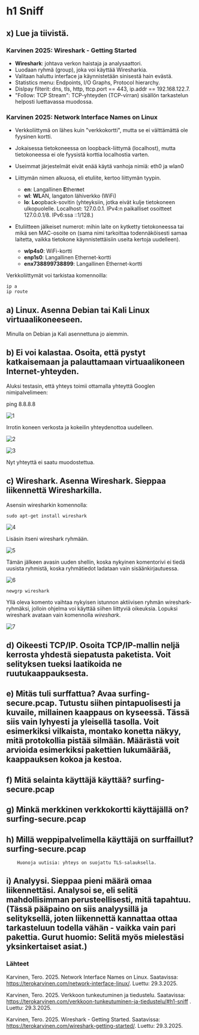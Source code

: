 # h1 Sniff

## x) Lue ja tiivistä. 
        
### Karvinen 2025: Wireshark - Getting Started

- **Wireshark**: johtava verkon haistaja ja analysaattori.
- Luodaan ryhmä (group), joka voi käyttää Wiresharkia.
- Valitaan haluttu interface ja käynnistetään sinisestä hain evästä.
- Statistics menu: Endpoints, I/O Graphs, Protocol hierarchy.
- Dislpay filterit: dns, tls, http, ttcp.port == 443, ip.addr == 192.168.122.7.
- "Follow: TCP Stream": TCP-yhteyden (TCP-virran) sisällön tarkastelun helposti luettavassa muodossa.

### Karvinen 2025: Network Interface Names on Linux

- Verkkoliittymä on lähes kuin "verkkokortti", mutta se ei välttämättä ole fyysinen kortti.
- Jokaisessa tietokoneessa on loopback-liittymä (localhost), mutta tietokoneessa ei ole fyysistä korttia localhostia varten.
- Useimmat järjestelmät eivät enää käytä vanhoja nimiä: eth0 ja wlan0

- Liittymän nimen alkuosa, eli etuliite, kertoo liittymän tyypin.
  - **en**:	Langallinen **E**ther**n**et
  - **wl**:	**WL**AN, langaton lähiverkko (WiFi)
  - **lo**:	**Lo**opback-sovitin (yhteyksiin, jotka eivät kulje tietokoneen ulkopuolelle. Localhost: 127.0.0.1. IPv4:n paikalliset osoitteet 127.0.0.1/8. IPv6:ssa ::1/128.)

- Etuliitteen jälkeiset numerot: mihin laite on kytketty tietokoneessa tai mikä sen MAC-osoite on (sama nimi tarkoittaa todennäköisesti samaa laitetta, vaikka tietokone käynnistettäisiin useita kertoja uudelleen).
  -  **wlp4s0**:	WiFi-kortti
  -  **enp1s0**:	Langallinen Ethernet-kortti
  -  **enx738899738899**:	Langallinen Ethernet-kortti

Verkkoliittymät voi tarkistaa komennoilla:

    ip a
    ip route

## a) Linux. Asenna Debian tai Kali Linux virtuaalikoneeseen.

Minulla on Debian ja Kali asennettuna jo aiemmin.

## b) Ei voi kalastaa. Osoita, että pystyt katkaisemaan ja palauttamaan virtuaalikoneen Internet-yhteyden.

Aluksi testasin, että yhteys toimii ottamalla yhteyttä Googlen nimipalvelimeen:

   ping 8.8.8.8

![1](https://github.com/user-attachments/assets/73f3738a-c05a-4165-bb3c-6c26621c8fba)

Irrotin koneen verkosta ja kokeilin yhteydenottoa uudelleen.

![2](https://github.com/user-attachments/assets/ace68643-01a9-4524-9106-215328eb4dd5)

![3](https://github.com/user-attachments/assets/7ff5102a-b12c-4101-9487-26fddb8f240d)

Nyt yhteyttä ei saatu muodostettua.

## c) Wireshark. Asenna Wireshark. Sieppaa liikennettä Wiresharkilla.

Asensin wiresharkin komennolla:

    sudo apt-get install wireshark

![4](https://github.com/user-attachments/assets/af873513-95f8-4a59-b104-ce2b1c4dc562)

Lisäsin itseni wireshark ryhmään.

![5](https://github.com/user-attachments/assets/846cc27e-3127-40e6-b59d-558c9de70816)

Tämän jälkeen avasin uuden shellin, koska nykyinen komentorivi ei tiedä uusista ryhmistä, koska ryhmätiedot ladataan vain sisäänkirjautuessa. 

![6](https://github.com/user-attachments/assets/7acecaf5-f96f-4722-99f2-4cefc883d73f)

    newgrp wireshark

Yllä oleva komento vaihtaa nykyisen istunnon aktiivisen ryhmän wireshark-ryhmäksi, jolloin ohjelma voi käyttää siihen liittyviä oikeuksia. Lopuksi wireshark avataan vain komennolla *wireshark*.

![7](https://github.com/user-attachments/assets/fb040ad3-6731-49ab-a36e-2c778d28c404)


## d) Oikeesti TCP/IP. Osoita TCP/IP-mallin neljä kerrosta yhdestä siepatusta paketista. Voit selityksen tueksi laatikoida ne ruutukaappauksesta.

## e) Mitäs tuli surffattua? Avaa surfing-secure.pcap. Tutustu siihen pintapuolisesti ja kuvaile, millainen kaappaus on kyseessä. Tässä siis vain lyhyesti ja yleisellä tasolla. Voit esimerkiksi vilkaista, montako konetta näkyy, mitä protokollia pistää silmään. Määrästä voit arvioida esimerkiksi pakettien lukumäärää, kaappauksen kokoa ja kestoa.

## f) Mitä selainta käyttäjä käyttää? surfing-secure.pcap

## g) Minkä merkkinen verkkokortti käyttäjällä on? surfing-secure.pcap

## h) Millä weppipalvelimella käyttäjä on surffaillut? surfing-secure.pcap
        Huonoja uutisia: yhteys on suojattu TLS-salauksella.

## i) Analyysi. Sieppaa pieni määrä omaa liikennettäsi. Analysoi se, eli selitä mahdollisimman perusteellisesti, mitä tapahtuu. (Tässä pääpaino on siis analyysillä ja selityksellä, joten liikennettä kannattaa ottaa tarkasteluun todella vähän - vaikka vain pari pakettia. Gurut huomio: Selitä myös mielestäsi yksinkertaiset asiat.)

### Lähteet

Karvinen, Tero. 2025. Network Interface Names on Linux. Saatavissa: https://terokarvinen.com/network-interface-linux/. Luettu: 29.3.2025.

Karvinen, Tero. 2025. Verkkoon tunkeutuminen ja tiedustelu. Saatavissa: https://terokarvinen.com/verkkoon-tunkeutuminen-ja-tiedustelu/#h1-sniff . Luettu: 29.3.2025.

Karvinen, Tero. 2025. Wireshark - Getting Started. Saatavissa: https://terokarvinen.com/wireshark-getting-started/. Luettu: 29.3.2025.


